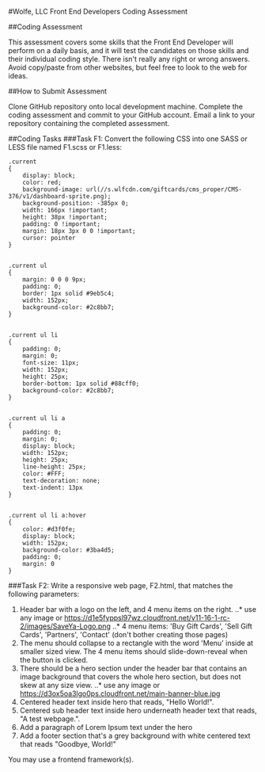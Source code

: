 #Wolfe, LLC Front End Developers Coding Assessment

##Coding Assessment

This assessment covers some skills that the Front End Developer will perform
on a daily basis, and it will test the candidates on those skills and their
individual coding style. There isn't really any right or wrong answers. 
Avoid copy/paste from other websites, but feel free to look to the web for ideas.

##How to Submit Assessment

Clone GitHub repository onto local development machine. Complete the coding assessment 
and commit to your GitHub account. Email a link to your repository containing the
completed assessment. 


##Coding Tasks
###Task F1:
Convert the following CSS into one SASS or LESS file named F1.scss or F1.less:
```
.current
{
    display: block;
    color: red;
    background-image: url(//s.wlfcdn.com/giftcards/cms_proper/CMS-376/v1/dashboard-sprite.png);
    background-position: -385px 0;
    width: 166px !important;
    height: 38px !important;
    padding: 0 !important;
    margin: 18px 3px 0 0 !important;
    cursor: pointer
}


.current ul
{
    margin: 0 0 0 9px;
    padding: 0;
    border: 1px solid #9eb5c4;
    width: 152px;
    background-color: #2c8bb7;
}


.current ul li
{
    padding: 0;
    margin: 0;
    font-size: 11px;
    width: 152px;
    height: 25px;
    border-bottom: 1px solid #88cff0;
    background-color: #2c8bb7;
}


.current ul li a
{
    padding: 0;
    margin: 0;
    display: block;
    width: 152px;
    height: 25px;
    line-height: 25px;
    color: #FFF;
    text-decoration: none;
    text-indent: 13px
}


.current ul li a:hover
{
    color: #d3f0fe;
    display: block;
    width: 152px;
    background-color: #3ba4d5;
    padding: 0;
    margin: 0
}
```

###Task F2:
Write a responsive web page, F2.html, that matches the following parameters:
1. Header bar with a logo on the left, and 4 menu items on the right. 
..* use any image or https://d1e5fyppsl97wz.cloudfront.net/v11-16-1-rc-2/images/SaveYa-Logo.png
..* 4 menu items: 'Buy Gift Cards', 'Sell Gift Cards', 'Partners', 'Contact' 
(don't bother creating those pages)
2. The menu should collapse to a rectangle with the word 'Menu' inside at smaller sized 
view. The 4 menu items should slide-down-reveal when the button is clicked.
3. There should be a hero section under the header bar that contains an image background 
that covers the whole hero section, but does not skew at any size view.
..* use any image or https://d3ox5oa3lgo0ps.cloudfront.net/main-banner-blue.jpg
4. Centered header text inside hero that reads, "Hello World!".
5. Centered sub header text inside hero underneath header text that reads, 
"A test webpage.".
6. Add a paragraph of Lorem Ipsum text under the hero
7. Add a footer section that's a grey background with white centered text that reads 
"Goodbye, World!"

You may use a frontend framework(s).